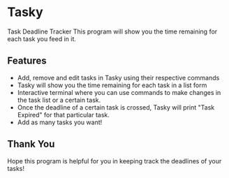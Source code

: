 # Tasky
Task Deadline Tracker
This program will show you the time remaining for each task you feed in it.

## Features
- Add, remove and edit tasks in Tasky using their respective commands
- Tasky will show you the time remaining for each task in a list form
- Interactive terminal where you can use commands to make changes in the task list or a certain task.
- Once the deadline of a certain task is crossed, Tasky will print "Task Expired" for that particular task.
- Add as many tasks you want!

## Thank You
Hope this program is helpful for you in keeping track the deadlines of your tasks!
